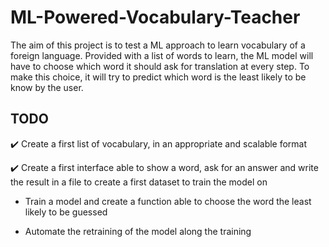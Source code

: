 # ML-Powered-Vocabulary-Teacher
The aim of this project is to test a ML approach to learn vocabulary of a foreign language. Provided with a list of words to learn, the ML model will have to choose which word it should ask for translation at every step. To make this choice, it will try to predict which word is the least likely to be know by the user.

## TODO

✔️ Create a first list of vocabulary, in an appropriate and scalable format

✔️ Create a first interface able to show a word, ask for an answer and write the result in a file to create a first dataset to train the model on

- Train a model and create a function able to choose the word the least likely to be guessed

- Automate the retraining of the model along the training